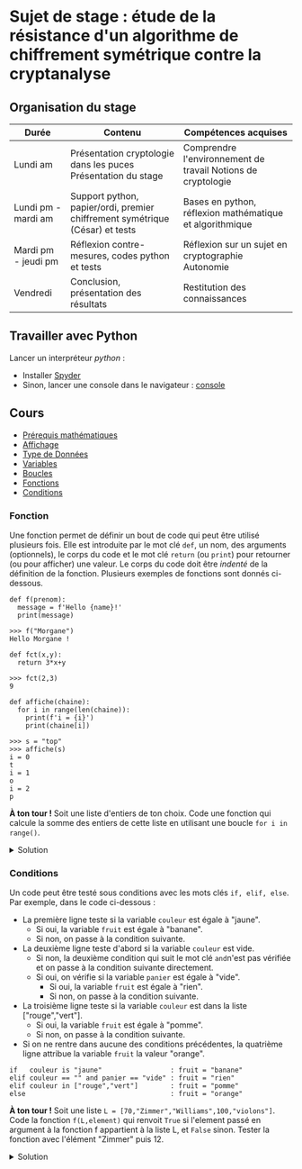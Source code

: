 # Sujet de stage : étude de la résistance d'un algorithme de chiffrement symétrique contre la cryptanalyse

## Organisation du stage

|   Durée       |   Contenu |   Compétences acquises
|---            |---        |--- 
| Lundi am | Présentation cryptologie dans les puces Présentation du stage | Comprendre l'environnement de travail Notions de cryptologie | 
| Lundi pm - mardi am | Support python, papier/ordi, premier chiffrement symétrique (César) et tests | Bases en python, réflexion mathématique et algorithmique
| Mardi pm - jeudi pm | Réflexion contre-mesures, codes python et tests | Réflexion sur un sujet en cryptographie Autonomie
| Vendredi | Conclusion, présentation des résultats | Restitution des connaissances |

## Travailler avec Python

Lancer un interpréteur _python_ :
* Installer [Spyder](https://www.spyder-ide.org/)
* Sinon, lancer une console dans le navigateur : [console](https://pyodide.org/en/stable/console.html)

## Cours

* [Prérequis mathématiques](./prerequismaths.md)
* [Affichage](./affichage.md)
* [Type de Données](./typededonnees.md)
* [Variables](./variables.md)
* [Boucles](./boucles.md)
* [Fonctions](./fonctions.md)
* [Conditions](./conditions/md)

### Fonction

Une fonction permet de définir un bout de code qui peut être utilisé plusieurs fois. Elle est introduite par le mot clé ```def```, un nom, des arguments (optionnels), le corps du code et le mot clé ```return``` (ou ```print```) pour retourner (ou pour afficher) une valeur. Le corps du code doit être *indenté* de la définition de la fonction. Plusieurs exemples de fonctions sont donnés ci-dessous. 

```
def f(prenom):
  message = f'Hello {name}!'
  print(message)

>>> f("Morgane")
Hello Morgane !
```

```
def fct(x,y):
  return 3*x+y

>>> fct(2,3)
9
```

```
def affiche(chaine):
  for i in range(len(chaine)):
    print(f'i = {i}')
    print(chaine[i])

>>> s = "top"
>>> affiche(s)
i = 0
t
i = 1
o
i = 2
p
```

**À ton tour !** Soit une liste d'entiers de ton choix. Code une fonction qui calcule la somme des entiers de cette liste en utilisant une boucle ```for i in range()```. 
<details>
  <summary>Solution</summary>
 
```
def somme(liste):
  somme = 0
  for i in range(len(liste)):
    somme = somme + liste[i]
  return somme

>>> L = [2,33,50,26]
>>> somme(L)
111
```

</details>

### Conditions

Un code peut être testé sous conditions avec les mots clés ```if, elif, else```. Par exemple, dans le code ci-dessous :

* La première ligne teste si la variable ```couleur``` est égale à "jaune".
  * Si oui, la variable ```fruit``` est égale à "banane".
  * Si non, on passe à la condition suivante.
* La deuxième ligne teste d'abord si la variable ```couleur``` est vide.
  * Si non, la deuxième condition qui suit le mot clé ```and```n'est pas vérifiée et on passe à la condition suivante directement.
  * Si oui, on vérifie si la variable ```panier``` est égale à "vide".
    * Si oui, la variable ```fruit``` est égale à "rien".
    * Si non, on passe à la condition suivante.
* La troisième ligne teste si la variable ```couleur``` est dans la liste ["rouge","vert"].
  * Si oui, la variable ```fruit``` est égale à "pomme".
  * Si non, on passe à la condition suivante.
* Si on ne rentre dans aucune des conditions précédentes, la quatrième ligne attribue la variable ```fruit``` la valeur "orange".

```
if   couleur is "jaune"                 : fruit = "banane"
elif couleur == "" and panier == "vide" : fruit = "rien"
elif couleur in ["rouge","vert"]        : fruit = "pomme"
else                                    : fruit = "orange"
```

**À ton tour !** Soit une liste ```L = [70,"Zimmer","Williams",100,"violons"]```. Code la fonction ```f(L,element)``` qui renvoit ```True``` si l'element passé en argument à la fonction f appartient à la liste L, et ```False``` sinon. Tester la fonction avec l'élément "Zimmer" puis 12.

<details>
  <summary>Solution</summary>
 
```
def f(L,element):
  if element in L:
    return True
  else:
    return False

>>> L = [70,"Zimmer","Williams",100,"violons"]
>>> f(L,"Zimmer")
True
>>> f(L,12)
False
```

</details>



